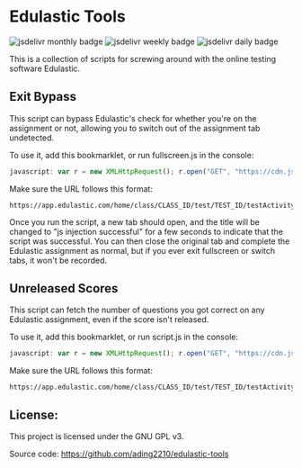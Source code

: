 # Edulastic Tools
![jsdelivr monthly badge](https://data.jsdelivr.com/v1/package/gh/ading2210/edulastic-tools/badge/month)
![jsdelivr weekly badge](https://data.jsdelivr.com/v1/package/gh/ading2210/edulastic-tools/badge/week)
![jsdelivr daily badge](https://data.jsdelivr.com/v1/package/gh/ading2210/edulastic-tools/badge/day)

This is a collection of scripts for screwing around with the online testing software Edulastic.

## Exit Bypass
This script can bypass Edulastic's check for whether you're on the assignment or not, allowing you to switch out of the assignment tab undetected. 

To use it, add this bookmarklet, or run fullscreen.js in the console: 
```js
javascript: var r = new XMLHttpRequest(); r.open("GET", "https://cdn.jsdelivr.net/gh/ading2210/edulastic-tools@latest/fullscreen.js", true); r.addEventListener("load", function(){eval(this.responseText);}); r.send();
```

Make sure the URL follows this format:
```
https://app.edulastic.com/home/class/CLASS_ID/test/TEST_ID/testActivityReport/TEST_REPORT_ID
```

Once you run the script, a new tab should open, and the title will be changed to "js injection successful" for a few seconds to indicate that the script was successful. You can then close the original tab and complete the Edulastic assignment as normal, but if you ever exit fullscreen or switch tabs, it won't be recorded. 

## Unreleased Scores
This script can fetch the number of questions you got correct on any Edulastic assignment, even if the score isn't released. 

To use it, add this bookmarklet, or run script.js in the console: 
```js
javascript: var r = new XMLHttpRequest(); r.open("GET", "https://cdn.jsdelivr.net/gh/ading2210/edulastic-tools@latest/scores.js", true); r.addEventListener("load", function(){eval(this.responseText);}); r.send();
```

Make sure the URL follows this format: 
```
https://app.edulastic.com/home/class/CLASS_ID/test/TEST_ID/testActivityReport/TEST_REPORT_ID
```

## License:
This project is licensed under the GNU GPL v3. 

Source code: https://github.com/ading2210/edulastic-tools